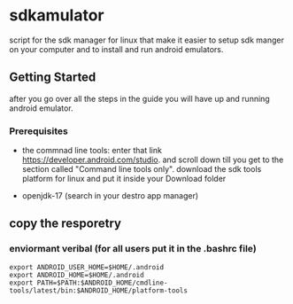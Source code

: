 # sdkamulator
script for the sdk manager for linux that make it easier to setup sdk manger on 
your computer and to install and run android emulators.

## Getting Started
after you go over all the steps in the guide you will have up and running android emulator.

### Prerequisites
- the commnad line tools: enter that link https://developer.android.com/studio.
and scroll down till you get to the section called "Command line tools only".
download the sdk tools platform for linux and put it inside your Download folder

- openjdk-17 (search in your destro app manager)

## copy the resporetry  

### enviormant veribal (for all users put it in the .bashrc file)
```
export ANDROID_USER_HOME=$HOME/.android
export ANDROID_HOME=$HOME/.android
export PATH=$PATH:$ANDROID_HOME/cmdline-tools/latest/bin:$ANDROID_HOME/platform-tools
```
